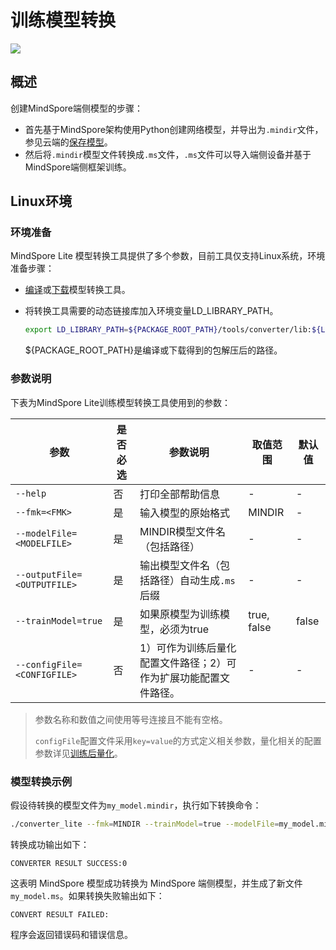 # 训练模型转换

<a href="https://gitee.com/mindspore/docs/blob/r2.0/docs/lite/docs/source_zh_cn/use/converter_train.md" target="_blank"><img src="https://mindspore-website.obs.cn-north-4.myhuaweicloud.com/website-images/r2.0/resource/_static/logo_source.png"></a>

## 概述

创建MindSpore端侧模型的步骤：

- 首先基于MindSpore架构使用Python创建网络模型，并导出为`.mindir`文件，参见云端的[保存模型](https://www.mindspore.cn/tutorials/zh-CN/r2.0/beginner/save_load.html#保存和加载mindir)。
- 然后将`.mindir`模型文件转换成`.ms`文件，`.ms`文件可以导入端侧设备并基于MindSpore端侧框架训练。

## Linux环境

### 环境准备

MindSpore Lite 模型转换工具提供了多个参数，目前工具仅支持Linux系统，环境准备步骤：

- [编译](https://www.mindspore.cn/lite/docs/zh-CN/r2.0/use/build.html)或[下载](https://www.mindspore.cn/lite/docs/zh-CN/r2.0/use/downloads.html)模型转换工具。
- 将转换工具需要的动态链接库加入环境变量LD_LIBRARY_PATH。

    ```bash
    export LD_LIBRARY_PATH=${PACKAGE_ROOT_PATH}/tools/converter/lib:${LD_LIBRARY_PATH}
    ```

    ${PACKAGE_ROOT_PATH}是编译或下载得到的包解压后的路径。

### 参数说明

下表为MindSpore Lite训练模型转换工具使用到的参数：

| 参数                        | 是否必选 | 参数说明                              | 取值范围    | 默认值 |
| --------------------------- | -------- |-----------------------------------| ----------- | ------ |
| `--help`                    | 否       | 打印全部帮助信息                          | -           | -      |
| `--fmk=<FMK>`               | 是       | 输入模型的原始格式                         | MINDIR      | -      |
| `--modelFile=<MODELFILE>`   | 是       | MINDIR模型文件名（包括路径）                 | -           | -      |
| `--outputFile=<OUTPUTFILE>` | 是       | 输出模型文件名（包括路径）自动生成`.ms`后缀          | -           | -      |
| `--trainModel=true`         | 是       | 如果原模型为训练模型，必须为true                | true, false | false  |
| `--configFile=<CONFIGFILE>` | 否 | 1）可作为训练后量化配置文件路径；2）可作为扩展功能配置文件路径。 | - | -  |

> 参数名称和数值之间使用等号连接且不能有空格。
>
> `configFile`配置文件采用`key=value`的方式定义相关参数，量化相关的配置参数详见[训练后量化](https://www.mindspore.cn/lite/docs/zh-CN/r2.0/use/post_training_quantization.html)。

### 模型转换示例

假设待转换的模型文件为`my_model.mindir`，执行如下转换命令：

```bash
./converter_lite --fmk=MINDIR --trainModel=true --modelFile=my_model.mindir --outputFile=my_model
```

转换成功输出如下：

```text
CONVERTER RESULT SUCCESS:0
```

这表明 MindSpore 模型成功转换为 MindSpore 端侧模型，并生成了新文件`my_model.ms`。如果转换失败输出如下：

```text
CONVERT RESULT FAILED:
```

程序会返回错误码和错误信息。
